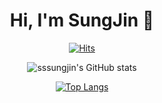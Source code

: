 <div align="center">
  
<h1 align="center"> Hi, I'm SungJin 👋</h1>



[![Hits](https://hits.seeyoufarm.com/api/count/incr/badge.svg?url=https%3A%2F%2Fgithub.com%2Fsssungjin&count_bg=%2379C83D&title_bg=%23555555&icon=&icon_color=%23E7E7E7&title=hits&edge_flat=false)](https://hits.seeyoufarm.com)
</div>

<div align="center">
  
![sssungjin's GitHub stats](https://github-readme-stats.vercel.app/api?username=sssungjin&theme=vue&show_icons=true)

[![Top Langs](https://github-readme-stats.vercel.app/api/top-langs/?username=sssungjin&langs_count=10&layout=compact&theme=dark)](https://github.com/sssungjin/sssungjin)
</div>
</div>


<!--
**sssungjin/sssungjin** is a ✨ _special_ ✨ repository because its `README.md` (this file) appears on your GitHub profile.

Here are some ideas to get you started:

- 🔭 I’m currently working on ...
- 🌱 I’m currently learning ...
- 👯 I’m looking to collaborate on ...
- 🤔 I’m looking for help with ...
- 💬 Ask me about ...
- 📫 How to reach me: ...
- 😄 Pronouns: ...
- ⚡ Fun fact: ...
-->
